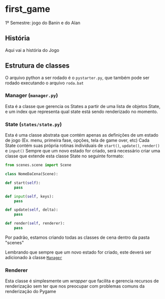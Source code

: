 # first_game
1º Semestre: jogo do Banin e do Alan


## História

Aqui vai a história do Jogo

## Estrutura de classes

O arquivo python a ser rodado é o ```pystarter.py```, que também pode ser rodado executando o arquivo ```roda.bat```

### Manager (```manager.py```)

Esta é a classe que gerencia os States a partir de uma lista de objetos State, e um index que representa qual state está sendo renderizado no momento.
	
### State (```states/state.py```)
	
Esta é uma classe abstrata que contém apenas as definições de um estado de jogo (Ex. menu, primeira fase, opções, tela de game over, etc)
Cada State contém suas própria rotinas individuais de ```start()```, ```update()```, ```render()``` e ```input()```
Sempre que um novo estado for criado, será necessário criar uma classe que extende esta classe State no seguinte formato:
	
```python
from scenes.scene import Scene

class NomeDaCena(Scene):

def start(self):
    pass

def input(self, keys):
    pass

def update(self, delta):
    pass

def render(self, renderer):
    pass
```
	
Por padrão, estamos criando todas as classes de cena dentro da pasta "scenes"
	
Lembrando que sempre que um novo estado for criado, este deverá ser adicionado à classe [```Manager```](https://github.com/gusta-el/first_game#Manager)
	
### Renderer

Esta classe é simplesmente um _wrapper_ que facilita e gerencia recursos de renderização sem ter que nos preocupar com problemas comuns da renderização do Pygame